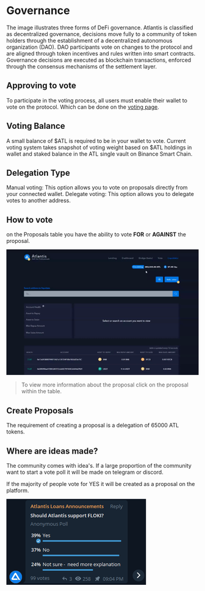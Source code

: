 # Governance

The image illustrates three forms of DeFi governance. Atlantis is classified as decentralized governance, decisions move fully to a community of token holders through the establishment of a decentralized autonomous organization (DAO). DAO participants vote on changes to the protocol and are aligned through token incentives and rules written into smart contracts. Governance decisions are executed as blockchain transactions, enforced through the consensus mechanisms of the settlement layer.

## Approving to vote

To participate in the voting process, all users must enable their wallet to vote on the protocol. Which can be done on the [voting page](https://atlantis.loans/vote).

## Voting Balance

A small balance of $ATL is required to be in your wallet to vote. Current voting system takes snapshot of voting weight based on $ATL holdings in wallet and staked balance in the ATL single vault on Binance Smart Chain.

## Delegation Type

Manual voting: This option allows you to vote on proposals directly from your connected wallet. Delegate voting: This option allows you to delegate votes to another address.

## How to vote

on the Proposals table you have the ability to vote **FOR** or **AGAINST** the proposal.

![](../.gitbook/assets/image.png)

> To view more information about the proposal click on the proposal within the table.

## Create Proposals

The requirement of creating a proposal is a delegation of 65000 ATL tokens.

## Where are ideas made?

The community comes with idea's. If a large proportion of the community want to start a vote poll it will be made on telegram or discord.

If the majority of people vote for YES it will be created as a proposal on the platform.

![](<../.gitbook/assets/image (1).png>)

